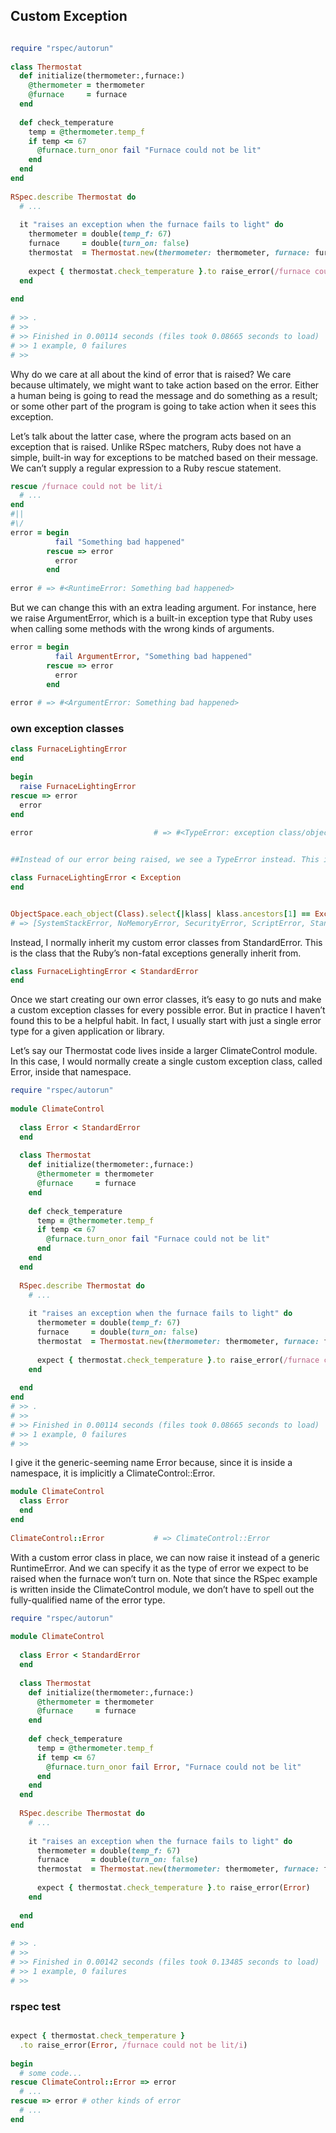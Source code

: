 ## Custom Exception

```ruby

require "rspec/autorun"
 
class Thermostat
  def initialize(thermometer:,furnace:)
    @thermometer = thermometer
    @furnace     = furnace
  end
 
  def check_temperature
    temp = @thermometer.temp_f
    if temp <= 67
      @furnace.turn_onor fail "Furnace could not be lit"
    end
  end
end
 
RSpec.describe Thermostat do
  # ...
 
  it "raises an exception when the furnace fails to light" do
    thermometer = double(temp_f: 67)
    furnace     = double(turn_on: false)
    thermostat  = Thermostat.new(thermometer: thermometer, furnace: furnace)
 
    expect { thermostat.check_temperature }.to raise_error(/furnace could not be lit/i)
  end
 
end
 
# >> .
# >>
# >> Finished in 0.00114 seconds (files took 0.08665 seconds to load)
# >> 1 example, 0 failures
# >>

```

Why do we care at all about the kind of error that is raised? We care because ultimately, we might want to take action based on the error. Either a human being is going to read the message and do something as a result; or some other part of the program is going to take action when it sees this exception.

Let’s talk about the latter case, where the program acts based on an exception that is raised. Unlike RSpec matchers, Ruby does not have a simple, built-in way for exceptions to be matched based on their message. We can’t supply a regular expression to a Ruby rescue statement.



```ruby
rescue /furnace could not be lit/i
  # ...
end
#||
#\/
error = begin
          fail "Something bad happened"
        rescue => error
          error
        end
 
error # => #<RuntimeError: Something bad happened>
```

But we can change this with an extra leading argument. For instance, here we raise ArgumentError, which is a built-in exception type that Ruby uses when calling some methods with the wrong kinds of arguments.
 
```ruby
error = begin
          fail ArgumentError, "Something bad happened"
        rescue => error
          error
        end
 
error # => #<ArgumentError: Something bad happened>
```

### own exception classes

```ruby
class FurnaceLightingError
end
 
begin
  raise FurnaceLightingError
rescue => error
  error
end
 
error                           # => #<TypeError: exception class/object expected>


##Instead of our error being raised, we see a TypeError instead. This is because Ruby has a rule that only objects which inherit from the Exception base class can be raised as exceptions.

class FurnaceLightingError < Exception
end
```


```ruby

ObjectSpace.each_object(Class).select{|klass| klass.ancestors[1] == Exception}
# => [SystemStackError, NoMemoryError, SecurityError, ScriptError, StandardEr...
```


Instead, I normally inherit my custom error classes from StandardError. This is the class that the Ruby’s non-fatal exceptions generally inherit from.


```ruby
class FurnaceLightingError < StandardError
end
```


Once we start creating our own error classes, it’s easy to go nuts and make a custom exception classes for every possible error. But in practice I haven’t found this to be a helpful habit. In fact, I usually start with just a single error type for a given application or library.

Let’s say our Thermostat code lives inside a larger ClimateControl module. In this case, I would normally create a single custom exception class, called Error, inside that namespace.

```ruby
require "rspec/autorun"
 
module ClimateControl
 
  class Error < StandardError
  end
 
  class Thermostat
    def initialize(thermometer:,furnace:)
      @thermometer = thermometer
      @furnace     = furnace
    end
 
    def check_temperature
      temp = @thermometer.temp_f
      if temp <= 67
        @furnace.turn_onor fail "Furnace could not be lit"
      end
    end
  end
 
  RSpec.describe Thermostat do
    # ...
 
    it "raises an exception when the furnace fails to light" do
      thermometer = double(temp_f: 67)
      furnace     = double(turn_on: false)
      thermostat  = Thermostat.new(thermometer: thermometer, furnace: furnace)
 
      expect { thermostat.check_temperature }.to raise_error(/furnace could not be lit/i)
    end
 
  end
end
# >> .
# >>
# >> Finished in 0.00114 seconds (files took 0.08665 seconds to load)
# >> 1 example, 0 failures
# >>
```


I give it the generic-seeming name Error because, since it is inside a namespace, it is implicitly a ClimateControl::Error.

```ruby
module ClimateControl
  class Error
  end
end
 
ClimateControl::Error           # => ClimateControl::Error
```
With a custom error class in place, we can now raise it instead of a generic RuntimeError. And we can specify it as the type of error we expect to be raised when the furnace won’t turn on. Note that since the RSpec example is written inside the ClimateControl module, we don’t have to spell out the fully-qualified name of the error type.

```ruby
require "rspec/autorun"
 
module ClimateControl
 
  class Error < StandardError
  end
 
  class Thermostat
    def initialize(thermometer:,furnace:)
      @thermometer = thermometer
      @furnace     = furnace
    end
 
    def check_temperature
      temp = @thermometer.temp_f
      if temp <= 67
        @furnace.turn_onor fail Error, "Furnace could not be lit"
      end
    end
  end
 
  RSpec.describe Thermostat do
    # ...
 
    it "raises an exception when the furnace fails to light" do
      thermometer = double(temp_f: 67)
      furnace     = double(turn_on: false)
      thermostat  = Thermostat.new(thermometer: thermometer, furnace: furnace)
 
      expect { thermostat.check_temperature }.to raise_error(Error)
    end
 
  end
end
 
# >> .
# >>
# >> Finished in 0.00142 seconds (files took 0.13485 seconds to load)
# >> 1 example, 0 failures
# >>
```


### rspec test


```ruby

expect { thermostat.check_temperature }
  .to raise_error(Error, /furnace could not be lit/i)
  
begin
  # some code...
rescue ClimateControl::Error => error
  # ...
rescue => error # other kinds of error
  # ...
end
```
